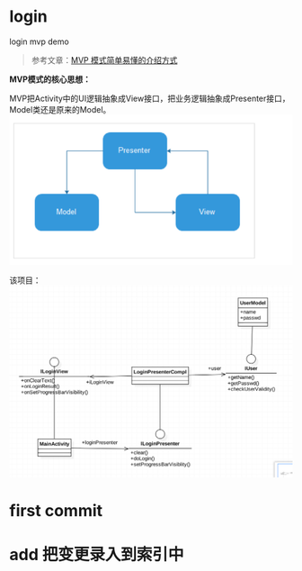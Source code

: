 # login
login mvp demo

> 参考文章：[MVP 模式简单易懂的介绍方式](http://kaedea.com/2015/10/11/android-mvp-pattern/)

**MVP模式的核心思想：**

MVP把Activity中的UI逻辑抽象成View接口，把业务逻辑抽象成Presenter接口，Model类还是原来的Model。
![MVP](./doc/mvp.png)

该项目：
![mvp_login_demo](./doc/mvp_login_demo.png)

# first commit
# add 把变更录入到索引中